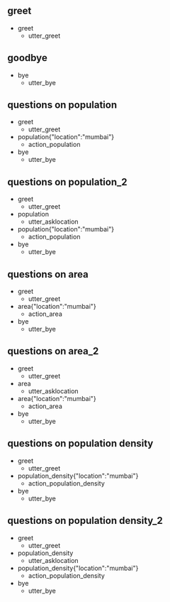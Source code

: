 ## greet
* greet
  - utter_greet

## goodbye
* bye
  - utter_bye
    
## questions on population
* greet
  - utter_greet
* population{"location":"mumbai"}  
  - action_population  
* bye
  - utter_bye

## questions on population_2
* greet
  - utter_greet
* population
  - utter_asklocation
* population{"location":"mumbai"} 
  - action_population 
* bye
  - utter_bye
  
## questions on area
* greet
  - utter_greet
* area{"location":"mumbai"}
  - action_area
* bye
  - utter_bye
  
## questions on area_2
* greet
  - utter_greet
* area
  - utter_asklocation
* area{"location":"mumbai"} 
  - action_area
* bye
  - utter_bye

## questions on population density
* greet
  - utter_greet
* population_density{"location":"mumbai"}
  - action_population_density
* bye
  - utter_bye
  
## questions on population density_2
* greet
  - utter_greet
* population_density 
  - utter_asklocation
* population_density{"location":"mumbai"} 
  - action_population_density
* bye
  - utter_bye